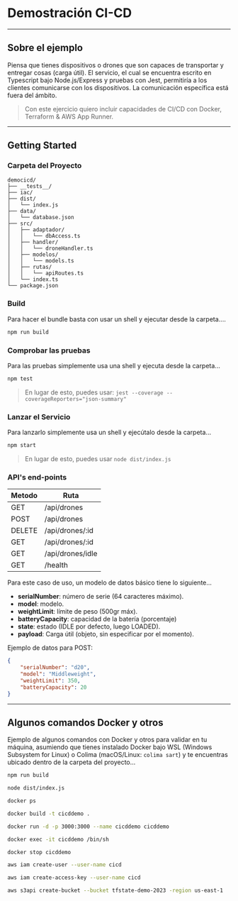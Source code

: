 # Demostración CI-CD

---

## Sobre el ejemplo

Piensa que tienes dispositivos o drones que son capaces de transportar y entregar cosas (carga útil). El servicio, el cual se encuentra escrito en Typescript bajo Node.js/Express y pruebas con Jest, permitiría a los clientes comunicarse con los dispositivos. La comunicación específica está fuera del ámbito. 

> Con este ejercicio quiero incluir capacidades de CI/CD con Docker, Terraform & AWS App Runner. 

---

## Getting Started

### Carpeta del Proyecto

```
democicd/
├── __tests__/
├── iac/
├── dist/
│   └── index.js
├── data/
│   └── database.json
├── src/
│   ├── adaptador/
│   │   └── dbAccess.ts
│   ├── handler/
│   │   └── droneHandler.ts
│   ├── modelos/
│   │   └── models.ts
│   ├── rutas/
│   │   └── apiRoutes.ts
│   └── index.ts
└── package.json
```

### Build

Para hacer el bundle basta con usar un shell y ejecutar desde la carpeta....

```bash
npm run build
```

### Comprobar las pruebas

Para las pruebas simplemente usa una shell y ejecuta desde la carpeta...

```bash
npm test
```

> En lugar de esto, puedes usar: `jest --coverage --coverageReporters="json-summary"`

### Lanzar el Servicio

Para lanzarlo simplemente usa un shell y ejecútalo desde la carpeta...

```bash
npm start
```

> En lugar de esto, puedes usar `node dist/index.js`

### API's end-points

Metodo | Ruta
------ | --
GET    | /api/drones
POST   | /api/drones
DELETE | /api/drones/:id
GET    | /api/drones/:id
GET    | /api/drones/idle
GET    | /health

Para este caso de uso, un modelo de datos básico tiene lo siguiente...

- **serialNumber**: número de serie (64 caracteres máximo).
- **model**: modelo.
- **weightLimit**: límite de peso (500gr máx).
- **batteryCapacity**: capacidad de la batería (porcentaje)
- **state**: estado (IDLE por defecto, luego LOADED).
- **payload**: Carga útil (objeto, sin especificar por el momento).

Ejemplo de datos para POST:

```json
{
    "serialNumber": "d20",
    "model": "Middleweight",
    "weightLimit": 350,
    "batteryCapacity": 20
}
```

---

## Algunos comandos Docker y otros

Ejemplo de algunos comandos con Docker y otros para validar en tu máquina, asumiendo que tienes instalado Docker bajo WSL (Windows Subsystem for Linux) o Colima (macOS/Linux: `colima sart`) y te encuentras ubicado dentro de la carpeta del proyecto...

```bash
npm run build

node dist/index.js

docker ps

docker build -t cicddemo .

docker run -d -p 3000:3000 --name cicddemo cicddemo

docker exec -it cicddemo /bin/sh

docker stop cicddemo

aws iam create-user --user-name cicd

aws iam create-access-key --user-name cicd

aws s3api create-bucket --bucket tfstate-demo-2023 -region us-east-1
```
